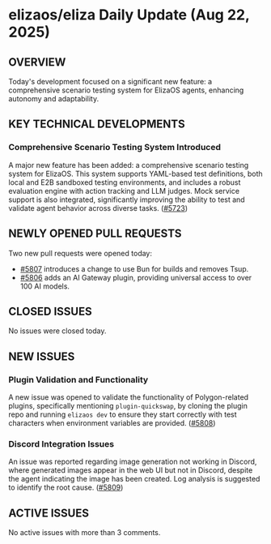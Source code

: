 # elizaos/eliza Daily Update (Aug 22, 2025)
## OVERVIEW 
Today's development focused on a significant new feature: a comprehensive scenario testing system for ElizaOS agents, enhancing autonomy and adaptability.

## KEY TECHNICAL DEVELOPMENTS

### Comprehensive Scenario Testing System Introduced
A major new feature has been added: a comprehensive scenario testing system for ElizaOS. This system supports YAML-based test definitions, both local and E2B sandboxed testing environments, and includes a robust evaluation engine with action tracking and LLM judges. Mock service support is also integrated, significantly improving the ability to test and validate agent behavior across diverse tasks. ([#5723](https://github.com/elizaos/eliza/pull/5723))

## NEWLY OPENED PULL REQUESTS
Two new pull requests were opened today:
- [#5807](https://github.com/elizaos/eliza/pull/5807) introduces a change to use Bun for builds and removes Tsup.
- [#5806](https://github.com/elizaos/eliza/pull/5806) adds an AI Gateway plugin, providing universal access to over 100 AI models.

## CLOSED ISSUES
No issues were closed today.

## NEW ISSUES
### Plugin Validation and Functionality
A new issue was opened to validate the functionality of Polygon-related plugins, specifically mentioning `plugin-quickswap`, by cloning the plugin repo and running `elizaos dev` to ensure they start correctly with test characters when environment variables are provided. ([#5808](https://github.com/elizaos/eliza/issues/5808))

### Discord Integration Issues
An issue was reported regarding image generation not working in Discord, where generated images appear in the web UI but not in Discord, despite the agent indicating the image has been created. Log analysis is suggested to identify the root cause. ([#5809](https://github.com/elizaos/eliza/issues/5809))

## ACTIVE ISSUES
No active issues with more than 3 comments.